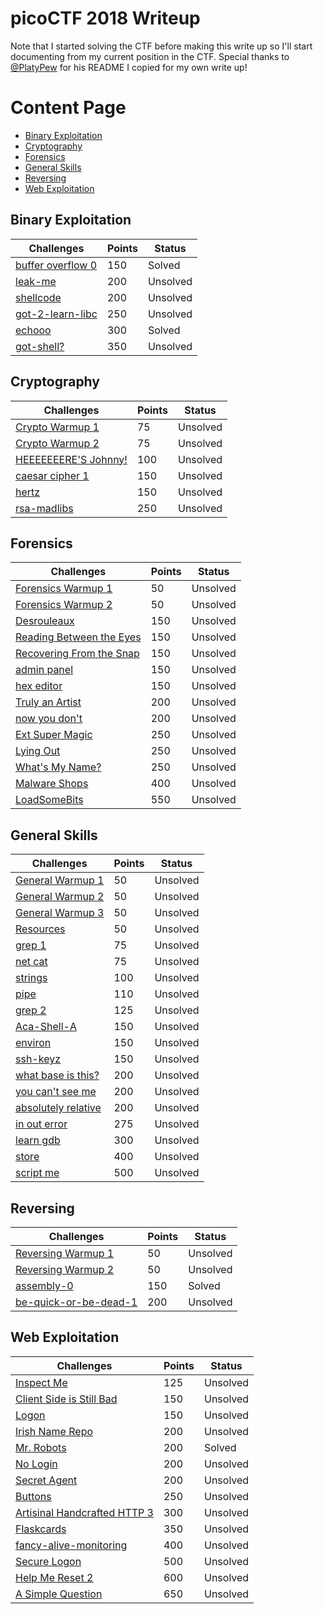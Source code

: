 # picoCTF 2018 Writeup
Note that I started solving the CTF before making this write up so I'll start documenting from my current position in the CTF.
Special thanks to [@PlatyPew](https://github.com/PlatyPew) for his README I copied for my own write up!

# Content Page
- [Binary Exploitation](#binary-exploitation)
- [Cryptography](#cryptography)
- [Forensics](#forensics)
- [General Skills](#general-skills)
- [Reversing](#reversing)
- [Web Exploitation](#web-exploitation)

## Binary Exploitation
<table>
    <thead>
        <tr class="header">
            <th>Challenges</th>
            <th>Points</th>
            <th>Status</th>
        </tr>
    </thead>
    <tbody>
        <tr>
            <td markdown="span"><a href="Binary%20Exploitation/buffer%20overflow%200">buffer overflow 0</a></td>
            <td markdown="span">150</td>
            <td markdown="span">Solved</td>
        </tr>
        <tr>
            <td markdown="span"><a href="Binary%20Exploitation/leak-me">leak-me</a></td>
            <td markdown="span">200</td>
            <td markdown="span">Unsolved</td>
        </tr>
        <tr>
            <td markdown="span"><a href="Binary%20Exploitation/shellcode">shellcode</a></td>
            <td markdown="span">200</td>
            <td markdown="span">Unsolved</td>
        </tr>
        <tr>
            <td markdown="span"><a href="Binary%20Exploitation/got-2-learn-libc">got-2-learn-libc</a></td>
            <td markdown="span">250</td>
            <td markdown="span">Unsolved</td>
        </tr>
        <tr>
            <td markdown="span"><a href="Binary%20Exploitation/echooo">echooo</a></td>
            <td markdown="span">300</td>
            <td markdown="span">Solved</td>
        </tr>
        <tr>
            <td markdown="span"><a href="Binary%20Exploitation/got-shell">got-shell?</a></td>
            <td markdown="span">350</td>
            <td markdown="span">Unsolved</td>
        </tr>
    </tbody>
</table>

## Cryptography
<table>
    <thead>
        <tr class="header">
            <th>Challenges</th>
            <th>Points</th>
            <th>Status</th>
        </tr>
    </thead>
    <tbody>
        <tr>
            <td markdown="span"><a href="Cryptography/Crypto%20Warmup%201">Crypto Warmup 1</a></td>
            <td markdown="span">75</td>
            <td markdown="span">Unsolved</td>
        </tr>
        <tr>
            <td markdown="span"><a href="Cryptography/Crypto%20Warmup%202">Crypto Warmup 2</a></td>
            <td markdown="span">75</td>
            <td markdown="span">Unsolved</td>
        </tr>
        <tr>
            <td markdown="span"><a href="Cryptography/HEEEEEEERE%27S%20Johnny!">HEEEEEEERE'S Johnny!</a></td>
            <td markdown="span">100</td>
            <td markdown="span">Unsolved</td>
        </tr>
        <tr>
            <td markdown="span"><a href="Cryptography/caesar%20cipher%201">caesar cipher 1</a></td>
            <td markdown="span">150</td>
            <td markdown="span">Unsolved</td>
        </tr>
        <tr>
            <td markdown="span"><a href="Cryptography/hertz">hertz</a></td>
            <td markdown="span">150</td>
            <td markdown="span">Unsolved</td>
        </tr>
        <tr>
            <td markdown="span"><a href="Cryptography/rsa-madlibs">rsa-madlibs</a></td>
            <td markdown="span">250</td>
            <td markdown="span">Unsolved</td>
        </tr>
    </tbody>
</table>

## Forensics
<table>
    <thead>
        <tr class="header">
            <th>Challenges</th>
            <th>Points</th>
            <th>Status</th>
        </tr>
    </thead>
    <tbody>
        <tr>
            <td markdown="span"><a href="Forensics/Forensics%20Warmup%201">Forensics Warmup 1</a></td>
            <td markdown="span">50</td>
            <td markdown="span">Unsolved</td>
        </tr>
        <tr>
            <td markdown="span"><a href="Forensics/Forensics%20Warmup%202">Forensics Warmup 2</a></td>
            <td markdown="span">50</td>
            <td markdown="span">Unsolved</td>
        </tr>
        <tr>
            <td markdown="span"><a href="Forensics/Desrouleaux">Desrouleaux</a></td>
            <td markdown="span">150</td>
            <td markdown="span">Unsolved</td>
        </tr>
        <tr>
            <td markdown="span"><a href="Forensics/Reading%20Between%20the%20Eyes">Reading Between the Eyes</a></td>
            <td markdown="span">150</td>
            <td markdown="span">Unsolved</td>
        </tr>
        <tr>
            <td markdown="span"><a href="Forensics/Recovering%20From%20the%20Snap">Recovering From the Snap</a></td>
            <td markdown="span">150</td>
            <td markdown="span">Unsolved</td>
        </tr>
        <tr>
            <td markdown="span"><a href="Forensics/admin%20panel">admin panel</a></td>
            <td markdown="span">150</td>
            <td markdown="span">Unsolved</td>
        </tr>
        <tr>
            <td markdown="span"><a href="Forensics/hex%20editor">hex editor</a></td>
            <td markdown="span">150</td>
            <td markdown="span">Unsolved</td>
        </tr>
        <tr>
            <td markdown="span"><a href="Forensics/Truly%20an%20Artist">Truly an Artist</a></td>
            <td markdown="span">200</td>
            <td markdown="span">Unsolved</td>
        </tr>
        <tr>
            <td markdown="span"><a href="Forensics/now%20you%20don%27t">now you don't</a></td>
            <td markdown="span">200</td>
            <td markdown="span">Unsolved</td>
        </tr>
        <tr>
            <td markdown="span"><a href="Forensics/Ext%20Super%20Magic">Ext Super Magic</a></td>
            <td markdown="span">250</td>
            <td markdown="span">Unsolved</td>
        </tr>
        <tr>
            <td markdown="span"><a href="Forensics/Lying%20Out">Lying Out</a></td>
            <td markdown="span">250</td>
            <td markdown="span">Unsolved</td>
        </tr>
        <tr>
            <td markdown="span"><a href="Forensics/What%27s%20My%20Name">What's My Name?</a></td>
            <td markdown="span">250</td>
            <td markdown="span">Unsolved</td>
        </tr>
        <tr>
            <td markdown="span"><a href="Forensics/Malware%20Shops">Malware Shops</a></td>
            <td markdown="span">400</td>
            <td markdown="span">Unsolved</td>
        </tr>
        <tr>
            <td markdown="span"><a href="Forensics/LoadSomeBits">LoadSomeBits</a></td>
            <td markdown="span">550</td>
            <td markdown="span">Unsolved</td>
        </tr>
    </tbody>
</table>

## General Skills
<table>
    <thead>
        <tr class="header">
            <th>Challenges</th>
            <th>Points</th>
            <th>Status</th>
        </tr>
    </thead>
    <tbody>
        <tr>
            <td markdown="span"><a href="General%20Skills/General%20Warmup%201">General Warmup 1</a></td>
            <td markdown="span">50</td>
            <td markdown="span">Unsolved</td>
        </tr>
        <tr>
            <td markdown="span"><a href="General%20Skills/General%20Warmup%202">General Warmup 2</a></td>
            <td markdown="span">50</td>
            <td markdown="span">Unsolved</td>
        </tr>
        <tr>
            <td markdown="span"><a href="General%20Skills/General%20Warmup%203">General Warmup 3</a></td>
            <td markdown="span">50</td>
            <td markdown="span">Unsolved</td>
        </tr>
        <tr>
            <td markdown="span"><a href="General%20Skills/Resources">Resources</a></td>
            <td markdown="span">50</td>
            <td markdown="span">Unsolved</td>
        </tr>
        <tr>
            <td markdown="span"><a href="General%20Skills/grep%201">grep 1</a></td>
            <td markdown="span">75</td>
            <td markdown="span">Unsolved</td>
        </tr>
        <tr>
            <td markdown="span"><a href="General%20Skills/net%20cat">net cat</a></td>
            <td markdown="span">75</td>
            <td markdown="span">Unsolved</td>
        </tr>
        <tr>
            <td markdown="span"><a href="General%20Skills/strings">strings</a></td>
            <td markdown="span">100</td>
            <td markdown="span">Unsolved</td>
        </tr>
        <tr>
            <td markdown="span"><a href="General%20Skills/pipe">pipe</a></td>
            <td markdown="span">110</td>
            <td markdown="span">Unsolved</td>
        </tr>
        <tr>
            <td markdown="span"><a href="General%20Skills/grep%202">grep 2</a></td>
            <td markdown="span">125</td>
            <td markdown="span">Unsolved</td>
        </tr>
        <tr>
            <td markdown="span"><a href="General%20Skills/Aca-Shell-A">Aca-Shell-A</a></td>
            <td markdown="span">150</td>
            <td markdown="span">Unsolved</td>
        </tr>
        <tr>
            <td markdown="span"><a href="General%20Skills/environ">environ</a></td>
            <td markdown="span">150</td>
            <td markdown="span">Unsolved</td>
        </tr>
        <tr>
            <td markdown="span"><a href="General%20Skills/ssh-keyz">ssh-keyz</a></td>
            <td markdown="span">150</td>
            <td markdown="span">Unsolved</td>
        </tr>
        <tr>
            <td markdown="span"><a href="General%20Skills/what%20base%20is%20this">what base is this?</a></td>
            <td markdown="span">200</td>
            <td markdown="span">Unsolved</td>
        </tr>
        <tr>
            <td markdown="span"><a href="General%20Skills/you%20can%27t%20see%20me">you can't see me</a></td>
            <td markdown="span">200</td>
            <td markdown="span">Unsolved</td>
        </tr>
        <tr>
            <td markdown="span"><a href="General%20Skills/absolutely%20relative">absolutely relative</a></td>
            <td markdown="span">200</td>
            <td markdown="span">Unsolved</td>
        </tr>
        <tr>
            <td markdown="span"><a href="General%20Skills/in%20out%20error">in out error</a></td>
            <td markdown="span">275</td>
            <td markdown="span">Unsolved</td>
        </tr>
        <tr>
            <td markdown="span"><a href="General%20Skills/learn%20gdb">learn gdb</a></td>
            <td markdown="span">300</td>
            <td markdown="span">Unsolved</td>
        </tr>
        <tr>
            <td markdown="span"><a href="General%20Skills/store">store</a></td>
            <td markdown="span">400</td>
            <td markdown="span">Unsolved</td>
        </tr>
        <tr>
            <td markdown="span"><a href="General%20Skills/script%20me">script me</a></td>
            <td markdown="span">500</td>
            <td markdown="span">Unsolved</td>
        </tr>
    </tbody>
</table>

## Reversing
<table>
    <thead>
        <tr class="header">
            <th>Challenges</th>
            <th>Points</th>
            <th>Status</th>
        </tr>
    </thead>
    <tbody>
        <tr>
            <td markdown="span"><a href="Reversing/Reversing%20Warmup%201">Reversing Warmup 1</a></td>
            <td markdown="span">50</td>
            <td markdown="span">Unsolved</td>
        </tr>
        <tr>
            <td markdown="span"><a href="Reversing/Reversing%20Warmup%202">Reversing Warmup 2</a></td>
            <td markdown="span">50</td>
            <td markdown="span">Unsolved</td>
        </tr>
        <tr>
            <td markdown="span"><a href="Reversing/assembly-0">assembly-0</a></td>
            <td markdown="span">150</td>
            <td markdown="span">Solved</td>
        </tr>
        <tr>
            <td markdown="span"><a href="Reversing/be-quick-or-be-dead-1">be-quick-or-be-dead-1</a></td>
            <td markdown="span">200</td>
            <td markdown="span">Unsolved</td>
        </tr>
    </tbody>
</table>

## Web Exploitation
<table>
    <thead>
        <tr class="header">
            <th>Challenges</th>
            <th>Points</th>
            <th>Status</th>
        </tr>
    </thead>
    <tbody>
        <tr>
            <td markdown="span"><a href="Web%20Exploitation%2FInspect%20Me">Inspect Me</a></td>
            <td markdown="span">125</td>
            <td markdown="span">Unsolved</td>
        </tr>
        <tr>
            <td markdown="span"><a href="Web%20Exploitation/Client%20Side%20is%20Still%20Bad">Client Side is Still Bad</a></td>
            <td markdown="span">150</td>
            <td markdown="span">Unsolved</td>
        </tr>
        <tr>
            <td markdown="span"><a href="Web%20Exploitation/Logon">Logon</a></td>
            <td markdown="span">150</td>
            <td markdown="span">Unsolved</td>
        </tr>
        <tr>
            <td markdown="span"><a href="Web%20Exploitation/Irish%20Name%20Repo">Irish Name Repo</a></td>
            <td markdown="span">200</td>
            <td markdown="span">Unsolved</td>
        </tr>
        <tr>
            <td markdown="span"><a href="Web%20Exploitation/Mr.%20Robots">Mr. Robots</a></td>
            <td markdown="span">200</td>
            <td markdown="span">Solved</td>
        </tr>
        <tr>
            <td markdown="span"><a href="Web%20Exploitation/No%20Login">No Login</a></td>
            <td markdown="span">200</td>
            <td markdown="span">Unsolved</td>
        </tr>
        <tr>
            <td markdown="span"><a href="Web%20Exploitation/Secret%20Agent">Secret Agent</a></td>
            <td markdown="span">200</td>
            <td markdown="span">Unsolved</td>
        </tr>
        <tr>
            <td markdown="span"><a href="Web%20Exploitation/Buttons">Buttons</a></td>
            <td markdown="span">250</td>
            <td markdown="span">Unsolved</td>
        </tr>
        <tr>
            <td markdown="span"><a href="Web%20Exploitation/Artisinal%20Handcrafted%20HTTP%203">Artisinal Handcrafted HTTP 3</a></td>
            <td markdown="span">300</td>
            <td markdown="span">Unsolved</td>
        </tr>
        <tr>
            <td markdown="span"><a href="Web%20Exploitation/Flaskcards">Flaskcards</a></td>
            <td markdown="span">350</td>
            <td markdown="span">Unsolved</td>
        </tr>
        <tr>
            <td markdown="span"><a href="Web%20Exploitation/fancy-alive-monitoring">fancy-alive-monitoring</a></td>
            <td markdown="span">400</td>
            <td markdown="span">Unsolved</td>
        </tr>
        <tr>
            <td markdown="span"><a href="Web%20Exploitation/Secure%20Logon">Secure Logon</a></td>
            <td markdown="span">500</td>
            <td markdown="span">Unsolved</td>
        </tr>
        <tr>
            <td markdown="span"><a href="Web%20Exploitation/Help%20Me%20Reset%202">Help Me Reset 2</a></td>
            <td markdown="span">600</td>
            <td markdown="span">Unsolved</td>
        </tr>
        <tr>
            <td markdown="span"><a href="Web%20Exploitation/A%20Simple%20Question">A Simple Question</a></td>
            <td markdown="span">650</td>
            <td markdown="span">Unsolved</td>
        </tr>
    </tbody>
</table>
